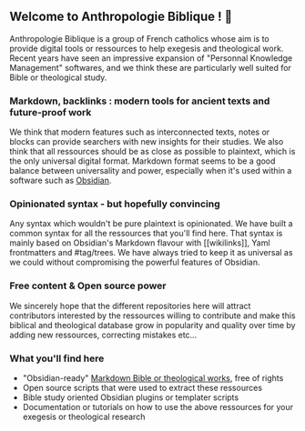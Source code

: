 ## Welcome to Anthropologie Biblique ! 👋
Anthropologie Biblique is a group of French catholics whose aim is to provide digital tools or ressources to help exegesis and theological work. Recent years have seen an impressive expansion of "Personnal Knowledge Management" softwares, and we think these are particularly well suited for Bible or theological study.

### Markdown, backlinks : modern tools for ancient texts and future-proof work
We think that modern features such as interconnected texts, notes or blocks can provide searchers with new insights for their studies.
We also think that all ressources should be as close as possible to plaintext, which is the only universal digital format.
Markdown format seems to be a good balance between universality and power, especially when it's used within a software such as [Obsidian](https://obsidian.md).

### Opinionated syntax - but hopefully convincing
Any syntax which wouldn't be pure plaintext is opinionated. We have built a common syntax for all the ressources that you'll find here.
That syntax is mainly based on Obsidian's Markdown flavour with [[wikilinks]], Yaml frontmatters and #tag/trees. We have always tried to keep it as universal as we could without compromising the powerful features of Obsidian.

### Free content & Open source power
We sincerely hope that the different repositories here will attract contributors interested by the ressources willing to contribute and make this biblical and theological database grow in popularity and quality over time by adding new ressources, correcting mistakes etc... 

### What you'll find here
* "Obsidian-ready" [Markdown Bible or theological works](https://github.com/AnthropologieBiblique/MarkdownTexts), free of rights
* Open source scripts that were used to extract these ressources
* Bible study oriented Obsidian plugins or templater scripts
* Documentation or tutorials on how to use the above ressources for your exegesis or theological research
